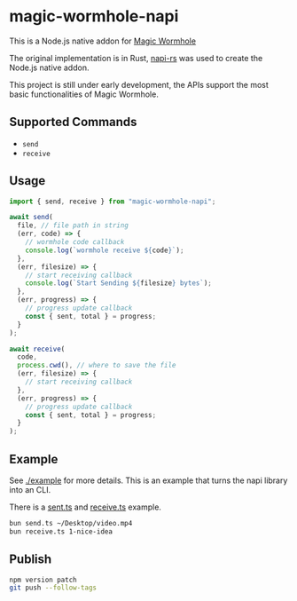 # magic-wormhole-napi

This is a Node.js native addon for [Magic Wormhole](https://github.com/magic-wormhole/magic-wormhole.rs.git)

The original implementation is in Rust, [napi-rs](https://napi.rs/) was used to create the Node.js native addon.

This project is still under early development, the APIs support the most basic functionalities of Magic Wormhole.

## Supported Commands

- `send`
- `receive`

## Usage

```ts
import { send, receive } from "magic-wormhole-napi";

await send(
  file, // file path in string
  (err, code) => {
    // wormhole code callback
    console.log(`wormhole receive ${code}`);
  },
  (err, filesize) => {
    // start receiving callback
    console.log(`Start Sending ${filesize} bytes`);
  },
  (err, progress) => {
    // progress update callback
    const { sent, total } = progress;
  }
);

await receive(
  code,
  process.cwd(), // where to save the file
  (err, filesize) => {
    // start receiving callback
  },
  (err, progress) => {
    // progress update callback
    const { sent, total } = progress;
  }
);
```

## Example

See [./example](./example) for more details. This is an example that turns the napi library into an CLI.

There is a [sent.ts](./example/send.ts) and [receive.ts](./example/receive.ts) example.

```bash
bun send.ts ~/Desktop/video.mp4
bun receive.ts 1-nice-idea
```

## Publish

```bash
npm version patch
git push --follow-tags
```

